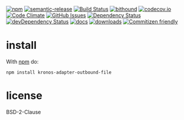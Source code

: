 [![npm](https://img.shields.io/npm/v/kronos-adapter-outbound-file.svg)](https://www.npmjs.com/package/kronos-adapter-outbound-file)
[![semantic-release](https://img.shields.io/badge/%20%20%F0%9F%93%A6%F0%9F%9A%80-semantic--release-e10079.svg)](https://github.com/Kronos-Integration/kronos-adapter-outbound-file)
[![Build Status](https://secure.travis-ci.org/Kronos-Integration/kronos-adapter-outbound-file.png)](http://travis-ci.org/Kronos-Integration/kronos-adapter-outbound-file)
[![bithound](https://www.bithound.io/github/Kronos-Integration/kronos-adapter-outbound-file/badges/score.svg)](https://www.bithound.io/github/Kronos-Integration/kronos-adapter-outbound-file)
[![codecov.io](http://codecov.io/github/Kronos-Integration/kronos-adapter-outbound-file/coverage.svg?branch=master)](http://codecov.io/github/Kronos-Integration/kronos-adapter-outbound-file?branch=master)
[![Code Climate](https://codeclimate.com/github/Kronos-Integration/kronos-adapter-outbound-file/badges/gpa.svg)](https://codeclimate.com/github/Kronos-Integration/kronos-adapter-outbound-file)
[![GitHub Issues](https://img.shields.io/github/issues/Kronos-Integration/kronos-adapter-outbound-file.svg?style=flat-square)](https://github.com/Kronos-Integration/kronos-adapter-outbound-file/issues)
[![Dependency Status](https://david-dm.org/Kronos-Integration/kronos-adapter-outbound-file.svg)](https://david-dm.org/Kronos-Integration/kronos-adapter-outbound-file)
[![devDependency Status](https://david-dm.org/Kronos-Integration/kronos-adapter-outbound-file/dev-status.svg)](https://david-dm.org/Kronos-Integration/kronos-adapter-outbound-file#info=devDependencies)
[![docs](http://inch-ci.org/github/Kronos-Integration/kronos-adapter-outbound-file.svg?branch=master)](http://inch-ci.org/github/Kronos-Integration/kronos-adapter-outbound-file)
[![downloads](http://img.shields.io/npm/dm/kronos-adapter-outbound-file.svg?style=flat-square)](https://npmjs.org/package/kronos-adapter-outbound-file)
[![Commitizen friendly](https://img.shields.io/badge/commitizen-friendly-brightgreen.svg)](http://commitizen.github.io/cz-cli/)

install
=======

With [npm](http://npmjs.org) do:

```shell
npm install kronos-adapter-outbound-file
```

license
=======

BSD-2-Clause
